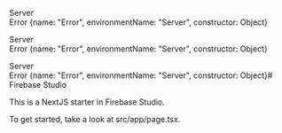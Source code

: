  Server  
Error {name: "Error", environmentName: "Server", constructor: Object}

 Server  
Error {name: "Error", environmentName: "Server", constructor: Object}

 Server  
Error {name: "Error", environmentName: "Server", constructor: Object}# Firebase Studio

This is a NextJS starter in Firebase Studio.

To get started, take a look at src/app/page.tsx.
